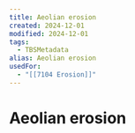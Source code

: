 ```yaml
---
title: Aeolian erosion
created: 2024-12-01
modified: 2024-12-01
tags:
  - TBSMetadata
alias: Aeolian erosion
usedFor:
  - "[[7104 Erosion]]"
---
```

# Aeolian erosion
